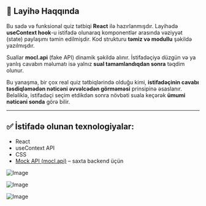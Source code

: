## 📄 Layihə Haqqında

Bu sadə və funksional quiz tətbiqi **React** ilə hazırlanmışdır. Layihədə **useContext hook**-u istifadə olunaraq komponentlər arasında vəziyyət (state) paylaşımı təmin edilmişdir. Kod strukturu **təmiz və modullu** şəkildə yazılmışdır.

Suallar **mocl.api** (fake API) dinamik şəkildə alınır. İstifadəçiyə düzgün və ya yanlış cavabın məlumatı isə yalnız **sual tamamlandıqdan sonra** təqdim olunur.

Bu yanaşma, bir çox real quiz tətbiqlərində olduğu kimi, **istifadəçinin cavabı təsdiqləmədən nəticəni əvvəlcədən görməməsi** prinsipinə əsaslanır. Beləliklə, istifadəçi seçim etdikdən sonra növbəti suala keçərək **ümumi nəticəni sonda** görə bilir.

---

## ✅ İstifadə olunan texnologiyalar:

- React
- useContext API
- CSS 
- [Mock API (mocl.api)](https://mockapi.i) – saxta backend üçün



![Image](https://github.com/user-attachments/assets/e9d1fa46-0458-4446-87bd-6b07064a6efd)

![Image](https://github.com/user-attachments/assets/b46af094-96c1-41eb-b2e3-5675a9a3513c)

![Image](https://github.com/user-attachments/assets/1e0c9a45-b01b-439e-a050-86fea93a7e4b)
